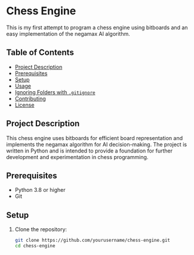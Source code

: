 # Chess Engine

This is my first attempt to program a chess engine using bitboards and an easy implementation of the negamax AI algorithm.

## Table of Contents

- [Project Description](#project-description)
- [Prerequisites](#prerequisites)
- [Setup](#setup)
- [Usage](#usage)
- [Ignoring Folders with `.gitignore`](#ignoring-folders-with-gitignore)
- [Contributing](#contributing)
- [License](#license)

## Project Description

This chess engine uses bitboards for efficient board representation and implements the negamax algorithm for AI decision-making. The project is written in Python and is intended to provide a foundation for further development and experimentation in chess programming.

## Prerequisites

- Python 3.8 or higher
- Git

## Setup

1. Clone the repository:

   ```sh
   git clone https://github.com/yourusername/chess-engine.git
   cd chess-engine
